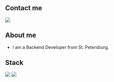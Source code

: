 ## Contact me
<div id="badges">
  <a href="https://t.me/leanq_ha">
    <img src="https://img.shields.io/badge/Telegram-blue?logo=telegram&logoColor=white&style=for-the-badge"/>
  </a>
</div>
<img src="https://komarev.com/ghpvc/?username=1eanq&style=flat-square&color=blue" alt=""/>

## About me
- I am a Backend Developer from St. Petersburg.
## Stack
<div id="stack">
  <img src="https://img.shields.io/badge/Golang-blue?logo=go&logoColor=white&style=for-the-badge"/>
  <img src="https://img.shields.io/badge/c++-blue?logo=cplusplus&logoColor=white&style=for-the-badge"/>
</div>
